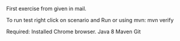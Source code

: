 First exercise from given in mail.


To run test right click on scenario and Run 
or
using mvn:
mvn verify

Required:
Installed Chrome browser.
Java 8
Maven
Git